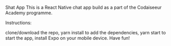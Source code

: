 Shat App
This is a React Native chat app build as a part of the Codaiseeur Academy programme.

Instructions:

clone/download the repo,
yarn install to add the dependencies,
yarn start to start the app,
install Expo on your mobile device.
Have fun!
